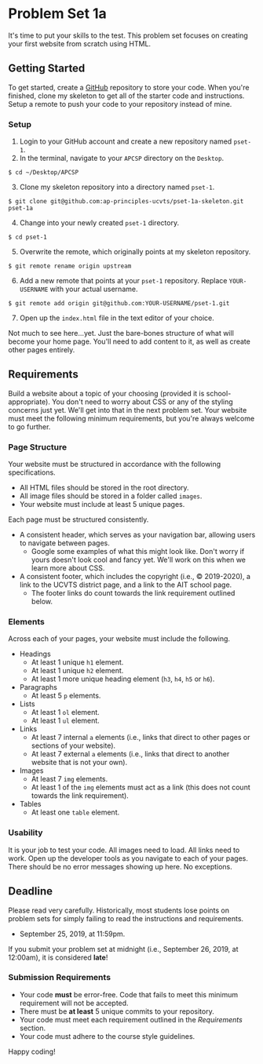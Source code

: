 # Problem Set 1a

It's time to put your skills to the test. This problem set focuses on creating your first website from scratch using HTML.

## Getting Started

To get started, create a [GitHub](https://github.com/) repository to store your code. When you're finished, clone my skeleton to get all of the starter code and instructions. Setup a remote to push your code to your repository instead of mine.

### Setup

1. Login to your GitHub account and create a new repository named `pset-1`.
2. In the terminal, navigate to your `APCSP` directory on the `Desktop`.
```
$ cd ~/Desktop/APCSP
```
3. Clone my skeleton repository into a directory named `pset-1`.
```
$ git clone git@github.com:ap-principles-ucvts/pset-1a-skeleton.git pset-1a
```
4. Change into your newly created `pset-1` directory.
```
$ cd pset-1
```
5. Overwrite the remote, which originally points at my skeleton repository.
```
$ git remote rename origin upstream
```
6. Add a new remote that points at your `pset-1` repository. Replace `YOUR-USERNAME` with your actual username.
```
$ git remote add origin git@github.com:YOUR-USERNAME/pset-1.git
```
7. Open up the `index.html` file in the text editor of your choice.

Not much to see here...yet. Just the bare-bones structure of what will become your home page. You'll need to add content to it, as well as create other pages entirely.

## Requirements

Build a website about a topic of your choosing (provided it is school-appropriate). You don't need to worry about CSS or any of the styling concerns just yet. We'll get into that in the next problem set. Your website must meet the following minimum requirements, but you're always welcome to go further.

### Page Structure

Your website must be structured in accordance with the following specifications.

* All HTML files should be stored in the root directory.
* All image files should be stored in a folder called `images`.
* Your website must include at least 5 unique pages.

Each page must be structured consistently.

* A consistent header, which serves as your navigation bar, allowing users to navigate between pages.
   - Google some examples of what this might look like. Don't worry if yours doesn't look cool and fancy yet. We'll work on this when we learn more about CSS.
* A consistent footer, which includes the copyright (i.e., &copy; 2019-2020), a link to the UCVTS district page, and a link to the AIT school page.
   - The footer links do count towards the link requirement outlined below.

### Elements

Across each of your pages, your website must include the following.

* Headings
   - At least 1 unique `h1` element.
   - At least 1 unique `h2` element.
   - At least 1 more unique heading element (`h3`, `h4`, `h5` or `h6`). 
* Paragraphs
   - At least 5 `p` elements.
* Lists
   - At least 1 `ol` element.
   - At least 1 `ul` element.
* Links
   - At least 7 internal `a` elements (i.e., links that direct to other pages or sections of your website).
   - At least 7 external `a` elements (i.e., links that direct to another website that is not your own).
* Images
   - At least 7 `img` elements.
   - At least 1 of the `img` elements  must act as a link (this does not count towards the link requirement).
* Tables
   - At least one `table` element.

### Usability

It is your job to test your code. All images need to load. All links need to work. Open up the developer tools as you navigate to each of your pages. There should be no error messages showing up here. No exceptions.

## Deadline

Please read very carefully. Historically, most students lose points on problem sets for simply failing to read the instructions and requirements.

* September 25, 2019, at 11:59pm.

If you submit your problem set at midnight (i.e., September 26, 2019, at 12:00am), it is considered **late**!

### Submission Requirements

* Your code **must** be error-free. Code that fails to meet this minimum requirement will not be accepted.
* There must be **at least** 5 unique commits to your repository.
* Your code must meet each requirement outlined in the *Requirements* section.
* Your code must adhere to the course style guidelines.

Happy coding!
